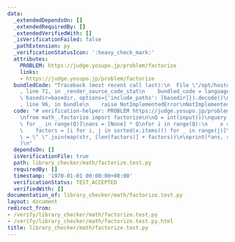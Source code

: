 ```yaml
---
data:
  _extendedDependsOn: []
  _extendedRequiredBy: []
  _extendedVerifiedWith: []
  _isVerificationFailed: false
  _pathExtension: py
  _verificationStatusIcon: ':heavy_check_mark:'
  attributes:
    PROBLEM: https://judge.yosupo.jp/problem/factorize
    links:
    - https://judge.yosupo.jp/problem/factorize
  bundledCode: "Traceback (most recent call last):\n  File \"/opt/hostedtoolcache/PyPy/3.7.13/x64/site-packages/onlinejudge_verify/documentation/build.py\"\
    , line 71, in _render_source_code_stat\n    bundled_code = language.bundle(stat.path,\
    \ basedir=basedir, options={'include_paths': [basedir]}).decode()\n  File \"/opt/hostedtoolcache/PyPy/3.7.13/x64/site-packages/onlinejudge_verify/languages/python.py\"\
    , line 96, in bundle\n    raise NotImplementedError\nNotImplementedError\n"
  code: "# verification-helper: PROBLEM https://judge.yosupo.jp/problem/factorize\n\
    \nfrom math_.factorize import factorize\n\nQ = int(input())\nquery = [int(input())\
    \ for _ in range(Q)]\nans = [None] * Q\nfor i in range(Q):\n    x = factorize(query[i])\n\
    \    factors = [i for i, j in sorted(x.items()) for _ in range(j)]\n    ans[i]\
    \ = \" \".join(map(str, [len(factors)] + factors))\n\nprint(*ans, sep=\"\\n\"\
    )\n"
  dependsOn: []
  isVerificationFile: true
  path: library_checker/math/factorize.test.py
  requiredBy: []
  timestamp: '1970-01-01 00:00:00+00:00'
  verificationStatus: TEST_ACCEPTED
  verifiedWith: []
documentation_of: library_checker/math/factorize.test.py
layout: document
redirect_from:
- /verify/library_checker/math/factorize.test.py
- /verify/library_checker/math/factorize.test.py.html
title: library_checker/math/factorize.test.py
---
```

